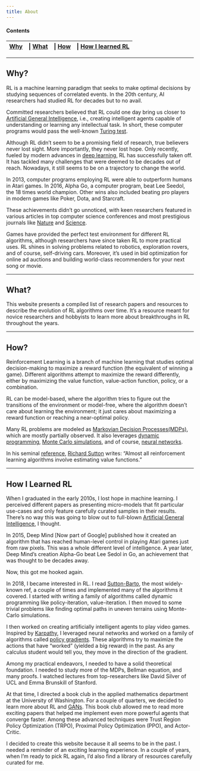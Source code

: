 ```yaml
---
title: About
---
```


#### Contents
| [Why](#why) | \| [What](#what) | \| [How](#how) | \| [How I learned RL](#how-i-learned-rl) |
| --- | --- | ---- | --- |

---

## Why?

RL is a machine learning paradigm that seeks to make optimal decisions by studying sequences of correlated events. In the 20th century, AI researchers had studied RL for decades but to no avail.

Committed researchers believed that RL could one day bring us closer to [Artificial General Intelligence](https://en.wikipedia.org/wiki/Artificial_general_intelligence), i.e., creating intelligent agents capable of understanding or learning any intellectual task. In short, these computer programs would pass the well-known [Turing test](https://en.wikipedia.org/wiki/Turing_test).

Although RL didn’t seem to be a promising field of research, true believers never lost sight. More importantly, they never lost hope. Only recently, fueled by modern advances in [deep learning](https://en.wikipedia.org/wiki/Deep_learning), RL has successfully taken off. It has tackled many challenges that were deemed to be decades out of reach. Nowadays, it still seems to be on a trajectory to change the world.

In 2013, computer programs employing RL  were able to outperform humans in Atari games. In 2016, Alpha Go, a computer program, beat Lee Seedol, the 18 times world champion. Other wins also included beating pro players in modern games like Poker, Dota, and Starcraft.

These achievements didn’t go unnoticed, with keen researchers featured in various articles in top computer science conferences and most prestigious journals like [Nature](https://www.nature.com/) and [Science](https://www.science.org/).

Games have provided the perfect test environment for different RL algorithms, although researchers have since taken RL to more practical uses. RL shines in solving problems related to robotics, exploration rovers, and of course, self-driving cars. Moreover, it’s used in bid optimization for online ad auctions and building world-class recommenders for your next song or movie.

---

## What?

This website presents a compiled list of research papers and resources to describe the evolution of RL algorithms over time. It’s a resource meant for novice researchers and hobbyists to learn more about breakthroughs in RL throughout the years.

---

## How?

Reinforcement Learning is a branch of machine learning that studies optimal decision-making to maximize a reward function (the equivalent of winning a game). Different algorithms attempt to maximize the reward differently, either by maximizing the value function, value-action function, policy, or a combination.

RL can be model-based, where the algorithm tries to figure out the transitions of the environment or model-free, where the algorithm doesn’t care about learning the environment; it just cares about maximizing a reward function or reaching a near-optimal policy.

Many RL problems are modeled as [Markovian Decision Processes(MDPs)](https://en.wikipedia.org/wiki/Markov_decision_process), which are mostly partially observed. It also leverages [dynamic programming](https://en.wikipedia.org/wiki/Dynamic_programming), [Monte Carlo simulations](https://en.wikipedia.org/wiki/Monte_Carlo_method), and of course, [neural networks](https://en.wikipedia.org/wiki/Artificial_neural_network).

In his seminal [reference](http://incompleteideas.net/book/the-book-2nd.html), [Richard Sutton](https://en.wikipedia.org/wiki/Richard_S._Sutton) writes: “Almost all reinforcement learning algorithms involve estimating value functions.”

---

## How I Learned RL

When I graduated in the early 2010s, I lost hope in machine learning. I perceived different papers as presenting micro-models that fit particular use-cases and only feature carefully curated samples in their results. There’s no way this was going to blow out to full-blown [Artificial General Intelligence](https://en.wikipedia.org/wiki/Artificial_general_intelligence), I thought. 

In 2015, Deep Mind [Now part of Google] published how it created an algorithm that has reached human-level control in playing Atari games just from raw pixels. This was a whole different level of intelligence. A year later, Deep Mind’s creation Alpha-Go beat Lee Sedol in Go, an achievement that was thought to be decades away.

Now, this got me hooked again.

In 2018, I became interested in RL. I read [Sutton-Barto](http://incompleteideas.net/book/the-book-2nd.html), the most widely-known ref, a couple of times and implemented many of the algorithms it covered. I started with writing a family of algorithms called dynamic programming like policy-iteration, value-iteration. I then moved to some trivial problems like finding optimal paths in uneven terrains using Monte-Carlo simulations.

I then worked on creating artificially intelligent agents to play video games. Inspired by [Karpathy](https://twitter.com/karpathy), I leveraged neural networks and worked on a family of algorithms called [policy gradients](https://spinningup.openai.com/en/latest/algorithms/vpg.html). These algorithms try to maximize the actions that have “worked” (yielded a big reward) in the past. As any calculus student would tell you, they move in the direction of the gradient.

Among my practical endeavors, I needed to have a solid theoretical foundation. I needed to study more of the MDPs, Bellman equation, and many proofs.  I watched lectures from top-researchers like David Silver of UCL and Emma Brunskill of Stanford.

At that time, I directed a book club in the applied mathematics department at the University of Washington. For a couple of quarters, we decided to learn more about RL and [GANs](https://en.wikipedia.org/wiki/Generative_adversarial_network). This book club allowed me to read more exciting papers that helped me implement even more powerful agents that converge faster. Among these advanced techniques were Trust Region Policy Optimization (TRPO), Proximal Policy Optimization (PPO), and Actor-Critic.

I decided to create this website because it all seems to be in the past. I needed a reminder of an exciting learning experience. In a couple of years, when I’m ready to pick RL again, I’d also find a library of resources carefully curated for me.
